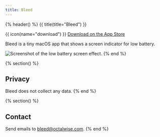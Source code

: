 ```yaml
---
title: Bleed
---
```


{% header() %}
{{ title(title="Bleed") }}

{{ icon(name="download") }} [Download on the App Store](https://apps.apple.com/app/bleed-screen-battery-effect/id6754545481)

Bleed is a tiny macOS app that shows a screen indicator for low battery.

![Screenshot of the low battery screen effect.](bleed/assets/effect.png)
{% end %}

{% section() %}
## Privacy

Bleed does not collect any data.
{% end %}

{% section() %}
## Contact

Send emails to [bleed@octalwise.com](mailto:bleed@octalwise.com).
{% end %}
